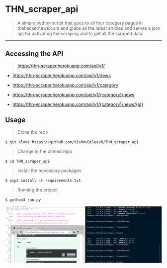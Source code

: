 # THN_scraper_api

> A simple python script that goes to all four category pages in thehackernews.com and grabs all the latest articles and serves a json api for activating the scraping and to get all the scraped data.

---

## Accessing the API

> https://thn-scraper.herokuapp.com/api/v1/

* https://thn-scraper.herokuapp.com/api/v1/news

* https://thn-scraper.herokuapp.com/api/v1/category

* https://thn-scraper.herokuapp.com/api/v1/{category}/news

* https://thn-scraper.herokuapp.com/api/v1/{category}/news/{id}


## Usage

> Clone the repo

`$ git clone https://github.com/VishnuDileesh/THN_scraper_api`

> Change to the cloned repo

`$ cd THN_scraper_api`

>  Install the necessary packages

`$ pip3 install -r requirements.txt`

> Running the project

`$ python3 run.py`

![THN_scraper_api screenshot](screenshot.png)
